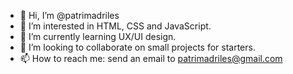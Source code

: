- 👋 Hi, I’m @patrimadriles
- 👀 I’m interested in HTML, CSS and JavaScript.
- 🌱 I’m currently learning UX/UI design.
- 💞️ I’m looking to collaborate on small projects for starters.
- 📫 How to reach me: send an email to patrimadriles@gmail.com

<!---
patrimadriles/patrimadriles is a ✨ special ✨ repository because its `README.md` (this file) appears on your GitHub profile.
You can click the Preview link to take a look at your changes.
--->
